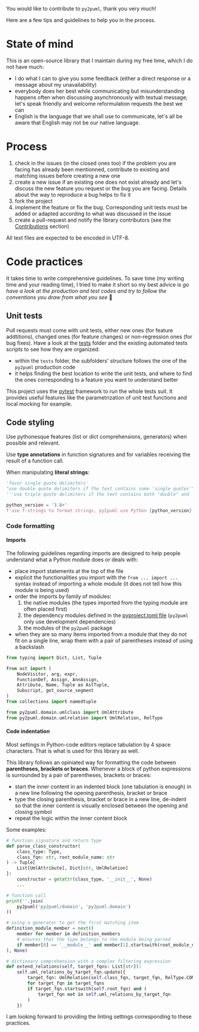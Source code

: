 
You would like to contribute to `py2puml`, thank you very much!

Here are a few tips and guidelines to help you in the process.

# State of mind

This is an open-source library that I maintain during my free time, which I do not have much:

* I do what I can to give you some feedback (either a direct response or a message about my unavailability)
* everybody does her best while communicating but misunderstanding happens often when discussing asynchronously with textual message; let's speak friendly and welcome reformulation requests the best we can
* English is the language that we shall use to communicate, let's all be aware that English may not be our native language.

# Process

1. check in the issues (in the closed ones too) if the problem you are facing has already been mentionned, contribute to existing and matching issues before creating a new one
1. create a new issue if an existing one does not exist already and let's discuss the new feature you request or the bug you are facing.
Details about the way to reproduce a bug helps to fix it
1. fork the project
1. implement the feature or fix the bug.
Corresponding unit tests must be added or adapted according to what was discussed in the issue
1. create a pull-request and notify the library contributors (see the [Contributions](README.md#contributions) section)

All text files are expected to be encoded in UTF-8.

# Code practices

It takes time to write comprehensive guidelines.
To save time (my writing time and your reading time), I tried to make it short so my best advice is _go have a look at the production and test codes and try to follow the conventions you draw from what you see_ 🙂

## Unit tests

Pull requests must come with unit tests, either new ones (for feature addtitions), changed ones (for feature changes) or non-regression ones (for bug fixes).
Have a look at the [tests](tests/) folder and the existing automated tests scripts to see how they are organized:

* within the `tests` folder, the subfolders' structure follows the one of the `py2puml` production code
* it helps finding the best location to write the unit tests, and where to find the ones corresponding to a feature you want to understand better

This project uses the [pytest](https://docs.pytest.org) framework to run the whole tests suit.
It provides useful features like the parametrization of unit test functions and local mocking for example.

## Code styling

Use pythonesque features (list or dict comprehensions, generators) when possible and relevant.

Use **type annotations** in function signatures and for variables receiving the result of a function call.

When manipulating **literal strings**:

```python
'favor single quote delimiters'
"use double quote delimiters if the text contains some 'single quotes'"
'''use triple quote delimiters if the text contains both "double" and 'single' quote delimiters'''

python_version = '3.8+'
f'use f-strings to format strings, py2puml use Python {python_version}'
```

### Code formatting

#### Imports

The following guidelines regarding imports are designed to help people understand what a Python module does or deals with:

* place import statements at the top of the file
* explicit the functionalities you import with the `from ... import ...` syntax instead of importing a whole module (it does not tell how this module is being used)
* order the imports by family of modules:
  1. the native modules (the types imported from the typing module are often placed first)
  1. the dependency modules defined in the [pyproject.toml file](pyproject.toml) (`py2puml` only use development dependencies)
  1. the modules of the `py2puml` package
* when they are so many items imported from a module that they do not fit on a single line, wrap them with a pair of parentheses instead of using a backslash

```python
from typing import Dict, List, Tuple

from ast import (
    NodeVisitor, arg, expr,
    FunctionDef, Assign, AnnAssign,
    Attribute, Name, Tuple as AstTuple,
    Subscript, get_source_segment
)
from collections import namedtuple

from py2puml.domain.umlclass import UmlAttribute
from py2puml.domain.umlrelation import UmlRelation, RelType
```

#### Code indentation

Most settings in Python-code editors replace tabulation by 4 space characters.
That is what is used for this library as well.

This library follows an opiniated way for formatting the code between **parentheses, brackets or braces**.
Whenever a block of python expressions is surrounded by a pair of parentheses, brackets or braces:

* start the inner content in an indented block (one tabulation is enough) in a new line following the opening parenthesis, bracket or brace
* type the closing parenthesis, bracket or brace in a new line, de-indent so that the inner content is visually enclosed between the opening and closing symbol
* repeat the logic within the inner content block

Some examples:

```python
# function signature and return type
def parse_class_constructor(
    class_type: Type,
    class_fqn: str, root_module_name: str
) -> Tuple[
    List[UmlAttribute], Dict[str, UmlRelation]
]:
    constructor = getattr(class_type, '__init__', None)
    ...

# function call
print(''.join(
    py2puml('py2puml/domain', 'py2puml.domain')
))

# using a generator to get the first matching item
definition_module_member = next((
    member for member in definition_members
    # ensures that the type belongs to the module being parsed
    if member[0] == '__module__' and member[1].startswith(root_module_name)
), None)

# dictionary comprehension with a complex filtering expression
def extend_relations(self, target_fqns: List[str]):
    self.uml_relations_by_target_fqn.update({
        target_fqn: UmlRelation(self.class_fqn, target_fqn, RelType.COMPOSITION)
        for target_fqn in target_fqns
        if target_fqn.startswith(self.root_fqn) and (
            target_fqn not in self.uml_relations_by_target_fqn
        )
    })
```

I am looking forward to providing the linting settings corresponding to these practices.
